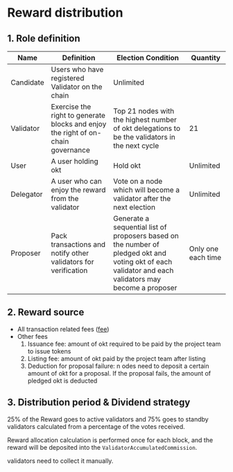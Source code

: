 # Reward distribution

## 1. Role definition

|Name|Definition|Election Condition|Quantity|
|---|---|---|---|
| Candidate | Users who have registered Validator on the chain | Unlimited ||
| Validator | Exercise the right to generate blocks and enjoy the right of on-chain governance | Top 21 nodes with the highest number of okt delegations to be the validators in the next cycle | 21 |
| User | A user holding okt | Hold okt | Unlimited ||
| Delegator | A user who can enjoy the reward from the validator | Vote on a node which will become a validator after the next election | Unlimited ||
| Proposer | Pack transactions and notify other validators for verification | Generate a sequential list of proposers based on the number of pledged okt and voting okt of each validator and each validators may become a proposer | Only one each time ||



## 2. Reward source

* All transaction related fees ([fee](../../concepts/fee.html))
* Other fees
    1. Issuance fee: amount of okt required to be paid by the project team to issue tokens
    1. Listing fee: amount of okt paid by the project team after listing
    1. Deduction for proposal failure: n odes need to deposit a certain amount of okt for a proposal. If the proposal fails, the amount of pledged okt is deducted

## 3. Distribution period & Dividend strategy

25% of the Reward goes to active validators and 75% goes to standby validators calculated from a percentage of the votes received.

Reward allocation calculation is performed once for each block, and the reward will be deposited into the `ValidatorAccumulatedCommission`.

validators need to collect it manually.








